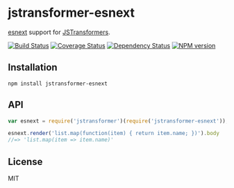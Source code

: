 # jstransformer-esnext

[esnext](https://github.com/esnext/esnext) support for [JSTransformers](http://github.com/jstransformers).

[![Build Status](https://img.shields.io/travis/jstransformers/jstransformer-esnext/master.svg)](https://travis-ci.org/jstransformers/jstransformer-esnext)
[![Coverage Status](https://img.shields.io/codecov/c/github/jstransformers/jstransformer-esnext/master.svg)](https://codecov.io/gh/jstransformers/jstransformer-esnext)
[![Dependency Status](https://img.shields.io/david/jstransformers/jstransformer-esnext/master.svg)](http://david-dm.org/jstransformers/jstransformer-esnext)
[![NPM version](https://img.shields.io/npm/v/jstransformer-esnext.svg)](https://www.npmjs.org/package/jstransformer-esnext)

## Installation

    npm install jstransformer-esnext

## API

```js
var esnext = require('jstransformer')(require('jstransformer-esnext'));

esnext.render('list.map(function(item) { return item.name; })').body
//=> 'list.map(item => item.name)'
```

## License

MIT
